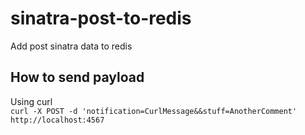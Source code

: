 # sinatra-post-to-redis

Add post sinatra data to redis

## How to send payload

Using curl  
`curl -X POST -d 'notification=CurlMessage&&stuff=AnotherComment' http://localhost:4567`
